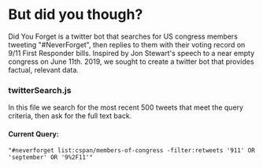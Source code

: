 # But did you though?

Did You Forget is a twitter bot that searches for US congress members tweeting "#NeverForget", then replies to them with their voting record on 9/11 First Responder bills.  Inspired by Jon Stewart's speech to a near empty congress on June 11th. 2019, we sought to create a twitter bot that provides factual, relevant data.

### twitterSearch.js
In this file we search for the most recent 500 tweets that meet the query criteria, then ask for the full text back.

#### Current Query:
	"#neverforget list:cspan/members-of-congress -filter:retweets '911' OR 'september' OR '9%2F11'"
